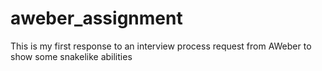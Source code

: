 # aweber_assignment
This is my first response to an interview process request from AWeber to show some snakelike abilities
